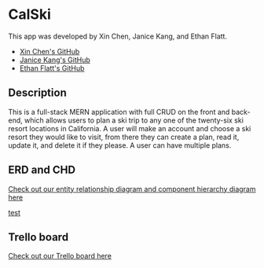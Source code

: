 # CalSki

This app was developed by Xin Chen, Janice Kang, and Ethan Flatt.

- [Xin Chen's GitHub](https://github.com/chrischen96)
- [Janice Kang's GitHub](https://github.com/jyekang)
- [Ethan Flatt's GitHub](https://github.com/EthanFlatt)

## Description

This is a full-stack MERN application with full CRUD on the front and back-end, which allows users to plan a ski trip to any one of the twenty-six ski resort locations in California. A user will make an account and choose a ski resort they would like to visit, from there they can create a plan, read it, update it, and delete it if they please. A user can have multiple plans.

## ERD and CHD

[Check out our entity relationship diagram and component hierarchy diagram here](https://lucid.app/lucidchart/163a26ae-fc9d-450a-8723-3ab8b969b676/edit?viewport_loc=-507%2C-538%2C4664%2C2152%2C0_0&invitationId=inv_056889d0-d422-4afc-b6fc-23cc3f259c16)

[test](/calski.png)

## Trello board 

[Check out our Trello board here](https://trello.com/b/oQpc3S6x/travel-planner)